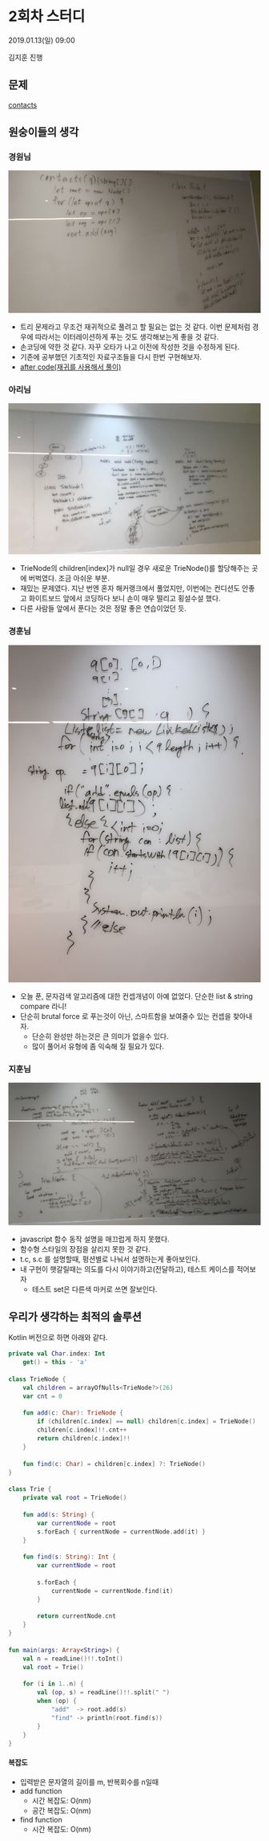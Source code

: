 # 2회차 스터디

2019.01.13(일) 09:00

김지훈 진행


## 문제
[contacts](https://www.hackerrank.com/challenges/contacts/problem)


## 원숭이들의 생각
### 경원님
![solve](./images/02/kw.jpeg)
* 트리 문제라고 무조건 재귀적으로 풀려고 할 필요는 없는 것 같다. 이번 문제처럼 경우에 따라서는 이터레이션하게 푸는 것도 생각해보는게 좋을 것 같다.
* 손코딩에 약한 것 같다. 자꾸 오타가 나고 이전에 작성한 것을 수정하게 된다.
* 기존에 공부했던 기초적인 자료구조들을 다시 한번 구현해보자.
* [after code(재귀를 사용해서 풀이)](https://gist.github.com/kwSeo/5374ca2f01cc12209cf092bb21965f92)

### 아리님
![solve](./images/02/ar.jpeg)
* TrieNode의 children[index]가 null일 경우 새로운 TrieNode()를 할당해주는 곳에 버벅였다. 조금 아쉬운 부분. 
* 재밌는 문제였다. 지난 번엔 혼자 해커랭크에서 풀었지만, 이번에는 컨디션도 안좋고 화이트보드 앞에서 코딩하다 보니 손이 매우 떨리고 횡설수설 했다.
* 다른 사람들 앞에서 푼다는 것은 정말 좋은 연습이었던 듯.


### 경훈님
![solve](./images/02/kh.jpeg)
* 오늘 푼, 문자검색 알고리즘에 대한 컨셉개념이 아예 없었다. 단순한 list & string compare 라니!
* 단순히 brutal force 로 푸는것이 아닌, 스마트함을 보여줄수 있는 컨셉을 찾아내자.
    * 단순히 완성만 하는것은 큰 의미가 없을수 있다.
    * 많이 풀어서 유형에 좀 익숙해 질 필요가 있다.

### 지훈님
![solve](./images/02/jz.jpeg)
* javascript 함수 동작 설명을 매끄럽게 하지 못했다.
* 함수형 스타일의 장점을 살리지 못한 것 같다.
* t.c, s.c 를 설명할때, 펑션별로 나눠서 설명하는게 좋아보인다.
* 내 구현이 햇갈릴때는 의도를 다시 이야기하고(전달하고), 테스트 케이스를 적어보자
    * 테스트 set은 다른색 마커로 쓰면 잘보인다.



## 우리가 생각하는 최적의 솔루션

Kotlin 버전으로 하면 아래와 같다.
```kotlin
private val Char.index: Int
    get() = this - 'a'

class TrieNode {
    val children = arrayOfNulls<TrieNode?>(26)
    var cnt = 0

    fun add(c: Char): TrieNode {
        if (children[c.index] == null) children[c.index] = TrieNode()
        children[c.index]!!.cnt++
        return children[c.index]!!
    }

    fun find(c: Char) = children[c.index] ?: TrieNode()
}

class Trie {
    private val root = TrieNode()

    fun add(s: String) {
        var currentNode = root
        s.forEach { currentNode = currentNode.add(it) }
    }

    fun find(s: String): Int {
        var currentNode = root

        s.forEach {
            currentNode = currentNode.find(it)
        }

        return currentNode.cnt
    }
}

fun main(args: Array<String>) {
    val n = readLine()!!.toInt()
    val root = Trie()

    for (i in 1..n) {
        val (op, s) = readLine()!!.split(" ")
        when (op) {
            "add"  -> root.add(s)
            "find" -> println(root.find(s))
        }
    }
}
```
#### 복잡도
* 입력받은 문자열의 길이를 m, 반복회수를 n일때
* add function
    * 시간 복잡도: O(nm)
    * 공간 복잡도: O(nm)
* find function
    * 시간 복잡도: O(nm)
